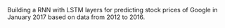 Building a RNN with LSTM layers for predicting stock prices of Google in January 2017 based on data from 2012 to 2016.
